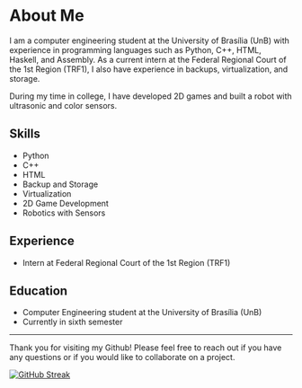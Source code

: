 

# About Me

I am a computer engineering student at the University of Brasília (UnB) with experience in programming languages such as Python, C++, HTML, Haskell, and Assembly. As a current intern at the Federal Regional Court of the 1st Region (TRF1), I also have experience in backups, virtualization, and storage.

During my time in college, I have developed 2D games and built a robot with ultrasonic and color sensors.

## Skills

- Python
- C++
- HTML
- Backup and Storage
- Virtualization
- 2D Game Development
- Robotics with Sensors

## Experience

- Intern at Federal Regional Court of the 1st Region (TRF1)

## Education

- Computer Engineering student at the University of Brasília (UnB)
- Currently in sixth semester

---

Thank you for visiting my Github! Please feel free to reach out if you have any questions or if you would like to collaborate on a project.

[![GitHub Streak](http://github-readme-streak-stats.herokuapp.com?user=Qwowjw&theme=neon&date_format=M%20j%5B%2C%20Y%5D)](https://git.io/streak-stats)
